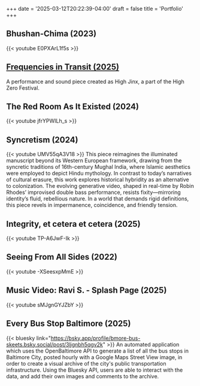 +++
date = '2025-03-12T20:22:39-04:00'
draft = false
title = 'Portfolio'
+++

## Bhushan-Chima (2023)
{{< youtube E0PXArL1f5s >}}
<br />

## [Frequencies in Transit (2025)](https://rowhawn.github.io/frequencies-in-transit/)
A performance and sound piece created as High Jinx, a part of the High Zero Festival. 


## The Red Room As It Existed (2024)
{{< youtube jfrYPWILh_s >}}
<br />

## Syncretism (2024)
{{< youtube UMV55qA3V18 >}}
This piece reimagines the illuminated manuscript beyond its Western European framework, drawing from the syncretic traditions of 16th-century Mughal India, where Islamic aesthetics were employed to depict Hindu mythology. In contrast to today’s narratives of cultural erasure, this work explores historical hybridity as an alternative to colonization. The evolving generative video, shaped in real-time by Robin Rhodes’ improvised double bass performance, resists fixity—mirroring identity’s fluid, rebellious nature. In a world that demands rigid definitions, this piece revels in impermanence, coincidence, and friendly tension.
<br />

## Integrity, et cetera et cetera (2025)
{{< youtube TP-A6JwF-Ik >}}
<br />

## Seeing From All Sides (2022)
{{< youtube -XSeesxpMmE >}}
<br />

## Music Video: Ravi S. - Splash Page (2025)
{{< youtube sMJgnGYJZbY >}}
<br />

## Every Bus Stop Baltimore (2025)
{{< bluesky link="https://bsky.app/profile/bmore-bus-skeets.bsky.social/post/3ljgnbh5qgv2k" >}}
An automated application which uses the OpenBaltimore API to generate a list of all the bus stops in Baltimore City, posted hourly with a Google Maps Street View image, in order to create a visual archive of the city's public transportation infrastructure. Using the Bluesky API, users are able to interact with the data, and add their own images and comments to the archive.